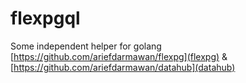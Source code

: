 # flexpgql

Some independent helper for golang [https://github.com/ariefdarmawan/flexpg](flexpg) &amp; [https://github.com/ariefdarmawan/datahub](datahub)
